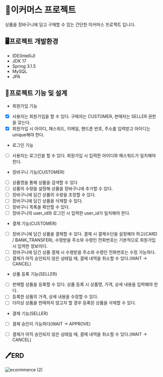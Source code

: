 
# 🛒이커머스 프로젝트
상품을 장바구니에 담고 구매할 수 있는 간단한 이커머스 프로젝트 입니다.

## 🖥️프로젝트 개발환경
- IDE(IntelliJ)
- JDK 17
- Spring 3.1.5
- MySQL
- JPA


## 📝프로젝트 기능 및 설계

- 회원가입 기능
- [x] 사용자는 회원가입을 할 수 있다. 구매자는 CUSTOMER, 판매자는 SELLER 권한을 갖는다.
- [x] 회원가입 시 아이디, 패스워드, 이메일, 핸드폰 번호, 주소를 입력받고 아이디는 unique해야 한다.

- 로그인 기능
- [ ] 사용자는 로그인을 할 수 있다. 회원가입 시 입력한 아이디와 패스워드가 일치해야 한다.

- 장바구니 기능(CUSTOMER)
- [ ] 상품명을 통해 상품을 검색할 수 있다
- [ ] 상품의 수량을 설정해 상품을 장바구니에 추가할 수 있다.
- [ ] 장바구니에 담긴 상품의 수량을 조정할 수 있다.
- [ ] 장바구니에 담긴 상품을 삭제할 수 있다.
- [ ] 장바구니 목록을 확인할 수 있다.
- [ ] 장바구니의 user_id와 로그인 시 입력한 user_id가 일치해야 한다.

- 결제 기능(CUSTOMER)
- [ ] 장바구니에 담긴 상품을 결제할 수 있다. 결제 시 결제수단을 설정해야 하고(CARD / BANK_TRANSFER), 수령받을 주소와 수령인 전화번호는 기본적으로 회원가입 시 입력한 정보이다.
- [ ] 장바구니에 담긴 상품 결제 시 수령받을 주소와 수령인 전화번호는 수정 가능하다.
- [ ] 결제가 아직 승인되지 않은 상태일 때, 결제 내역을 취소할 수 있다.(WAIT -> CANCEL)

- 상품 등록 기능(SELLER)
- [ ] 판매할 상품을 등록할 수 있다. 상품 등록 시 상품명, 가격, 상세 내용을 입력해야 한다.
- [ ] 등록한 상품의 가격, 상세 내용을 수정할 수 있다.
- [ ] 더이상 상품을 판매하지 않고자 할 경우 등록된 상품을 삭제할 수 있다.

- 결제 기능(SELLER)
- [ ] 결제 승인이 가능하다(WAIT -> APPROVE)
- [ ] 결제가 아직 승인되지 않은 상태일 때, 결제 내역을 취소할 수 있다.(WAIT -> CANCEL)


## 🖊️ERD
![ecormmerce (2)](https://github.com/yestruly/ecommerce/assets/132281280/442b8e6b-fc41-4259-ae23-b30a70856a94)
